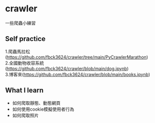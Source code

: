 # crawler  
一些爬蟲小練習
## Self practice
1.爬蟲馬拉松(https://github.com/fbck3624/crawler/tree/main/PyCrawlerMarathon)  
2.全國動物收容系統(https://github.com/fbck3624/crawler/blob/main/dog.ipynb)  
3.博客來(https://github.com/fbck3624/crawler/blob/main/books.ipynb)
## What I learn
- 如何爬取靜態、動態網頁
- 如何使用cookie模擬使用者行為
- 如何爬取照片
